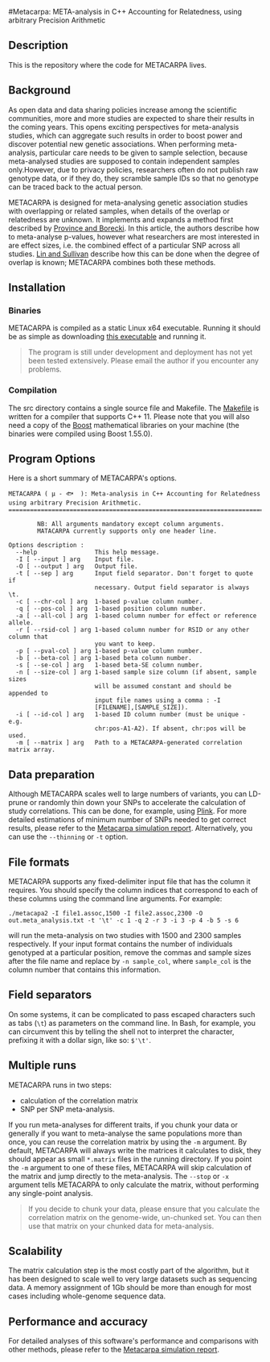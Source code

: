 #Metacarpa: META-analysis in C++ Accounting for Relatedness, using arbitrary Precision Arithmetic

## Description
This is the repository where the code for METACARPA lives. 

## Background
As open data and data sharing policies increase among the scientific communities, more and more studies are expected to share their results in the coming years. This opens exciting perspectives for meta-analysis studies, which can aggregate such results in order to boost power and discover potential new genetic associations. When performing meta-analysis, particular care needs to be given to sample selection, because meta-analysed studies are supposed to contain independent samples only.However, due to privacy policies, researchers often do not publish raw genotype data, or if they do, they scramble sample IDs so that no genotype can be traced back to the actual person.

METACARPA is designed for meta-analysing genetic association studies with overlapping or related samples, when details of the overlap or relatedness are unknown. It implements and expands a method first described by [Province and Borecki](http://www.ncbi.nlm.nih.gov/pmc/articles/PMC3773990/). In this article, the authors describe how to meta-analyse p-values, however what researchers are most interested in are effect sizes, i.e. the combined effect of a particular SNP across all studies. [Lin and Sullivan](http://www.ncbi.nlm.nih.gov/pubmed/20004761) describe how this can be done when the degree of overlap is known; METACARPA combines both these methods.

## Installation

### Binaries

METACARPA is compiled as a static Linux x64 executable. Running it should be as simple as downloading [this executable](https://bitbucket.org/agilly/metacarpa/downloads/metacarpa) and running it. 

> The program is still under development and deployment has not yet been tested extensively. Please email the author if you encounter any problems.

### Compilation

The src directory contains a single source file and Makefile. The [Makefile](src/Makefile) is written for a compiler that supports C++ 11. Please note that you will also need a copy of the [Boost](http://www.boost.org) mathematical libraries on your machine (the binaries were compiled using Boost 1.55.0).

## Program Options

Here is a short summary of METACARPA's options. 
```
METACARPA ( μ - 🐟  ): Meta-analysis in C++ Accounting for Relatedness using arbitrary Precision Arithmetic.
============================================================================================================

        NB: All arguments mandatory except column arguments.
        MATACARPA currently supports only one header line.

Options description :
  --help                This help message.
  -I [ --input ] arg    Input file.
  -O [ --output ] arg   Output file.
  -t [ --sep ] arg      Input field separator. Don't forget to quote if 
                        necessary. Output field separator is always \t.
  -c [ --chr-col ] arg  1-based p-value column number.
  -q [ --pos-col ] arg  1-based position column number.
  -a [ --all-col ] arg  1-based column number for effect or reference allele.
  -r [ --rsid-col ] arg 1-based column number for RSID or any other column that
                        you want to keep.
  -p [ --pval-col ] arg 1-based p-value column number.
  -b [ --beta-col ] arg 1-based beta column number.
  -s [ --se-col ] arg   1-based beta-SE column number.
  -n [ --size-col ] arg 1-based sample size column (if absent, sample sizes 
                        will be assumed constant and should be appended to 
                        input file names using a comma : -I 
                        [FILENAME],[SAMPLE_SIZE]).
  -i [ --id-col ] arg   1-based ID column number (must be unique - e.g. 
                        chr:pos-A1-A2). If absent, chr:pos will be used.
  -m [ --matrix ] arg   Path to a METACARPA-generated correlation matrix array.

```

## Data preparation

Although METACARPA scales well to large numbers of variants, you can LD-prune or randomly thin down your SNPs to accelerate the calculation of study correlations. This can be done, for example, using [Plink](http://cog-genomics.org/plink2/). For more detailed estimations of minimum number of SNPs needed to get correct results, please refer to the [Metacarpa simulation report](bitbucket.org/agilly/metacarpa-simulation).
Alternatively, you can use the `--thinning` or `-t` option.

## File formats

METACARPA supports any fixed-delimiter input file that has the column it requires. You should specify the column indices that correspond to each of these columns using the command line arguments. For example:

`./metacapa2 -I file1.assoc,1500 -I file2.assoc,2300 -O out.meta_analysis.txt -t '\t' -c 1 -q 2 -r 3 -i 3 -p 4 -b 5 -s 6`

will run the meta-analysis on two studies with $1500$ and $2300$ samples respectively. If your input format contains the number of individuals genotyped at a particular position, remove the commas and sample sizes after the file name and replace by `-n sample_col`, where `sample_col` is the column number that contains this information.

## Field separators

On some systems, it can be complicated to pass escaped characters such as tabs (`\t`) as parameters on the command line. In Bash, for example, you can circumvent this by telling the shell not to interpret the character, prefixing it with a dollar sign, like so: `$'\t'`.

## Multiple runs

METACARPA runs in two steps:

* calculation of the correlation matrix
* SNP per SNP meta-analysis.

If you run meta-analyses for different traits, if you chunk your data or generally if you want to meta-analyse the same populations more than once, you can reuse the correlation matrix by using the `-m` argument. By default, METACARPA will always write the matrices it calculates to disk, they should appear as small `*.matrix` files in the running directory. If you point the `-m` argument to one of these files, METACARPA will skip calculation of the matrix and jump directly to the meta-analysis. The `--stop` or `-x` argument tells METACARPA to only calculate the matrix, without performing any single-point analysis. 

> If you decide to chunk your data, please ensure that you calculate the correlation matrix on the genome-wide, un-chunked set. You can then use that matrix on your chunked data for meta-analysis.

## Scalability

The matrix calculation step is the most costly part of the algorithm, but it has been designed to scale well to very large datasets such as sequencing data. A memory assignment of 1Gb should be more than enough for most cases including whole-genome sequence data.

## Performance and accuracy

For detailed analyses of this software's performance and comparisons with other methods, please refer to the [Metacarpa simulation report](bitbucket.org/agilly/metacarpa-simulation).